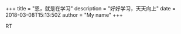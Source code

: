 +++
title = "恩，就是在学习"
description = "好好学习，天天向上"
date = 2018-03-08T15:13:50Z
author = "My name"
+++

RT

